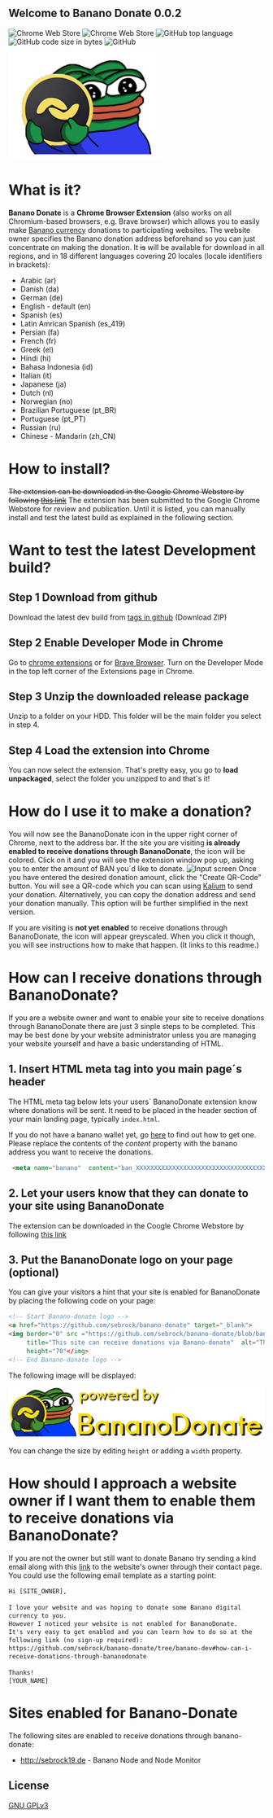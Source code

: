 ## Welcome to Banano Donate 0.0.2

![Chrome Web Store](https://img.shields.io/chrome-web-store/users/pdnkikfbjfhikkpopfoaihhfbhaplpfc?label=chrome%20web%20store-users&style=plastic)
![Chrome Web Store](https://img.shields.io/chrome-web-store/rating/pdnkikfbjfhikkpopfoaihhfbhaplpfc?label=chrome%20web%20store-rating&style=plastic)
![GitHub top language](https://img.shields.io/github/languages/top/sebrock/bananominer-watch-DEV_TEST?style=plastic)
![GitHub code size in bytes](https://img.shields.io/github/languages/code-size/sebrock/bananominer-watch-DEV_TEST?style=plastic)
![GitHub](https://img.shields.io/github/license/sebrock/bananominer-watch-DEV_TEST?style=plastic)

![](./dist/images/icon302.png "Logo")

# What is it?
**Banano Donate** is a **Chrome Browser Extension** (also works on all Chromium-based browsers, e.g. Brave browser) which allows you to easily make [Banano currency](https://www.banano.cc) donations to participating websites. The website owner specifies the Banano donation address beforehand so you can just concentrate on making the donation.
It ~~is~~ will be available for download in all regions, and in 18 different languages covering 20 locales (locale identifiers in brackets):

  -  Arabic (ar)
  -  Danish (da)
  -  German (de)
  -  English - default (en)
  -  Spanish (es)
  -  Latin Amrican Spanish (es_419)
  -  Persian (fa)
  -  French (fr)
  -  Greek (el)
  -  Hindi (hi)
  -  Bahasa Indonesia (id)
  -  Italian (it)
  -  Japanese (ja)
  -  Dutch (nl)
  -  Norwegian (no)
  -  Brazilian Portuguese (pt_BR)
  -  Portuguese (pt_PT)
  -  Russian (ru)
  -  Chinese - Mandarin (zh_CN)


# How to install?
~~The extension can be downloaded in the Google Chrome Webstore by following [this link](TBD)~~
The extension has been submitted to the Google Chrome Webstore for review and publication.
Until it is listed, you can manually install and test the latest build as explained in the following section.

# Want to test the latest Development build?

## Step 1 Download from github
 Download the latest dev build from [tags in github](https://github.com/sebrock/banano-donate/releases/) (Download ZIP)

## Step 2 Enable Developer Mode in Chrome
Go to [chrome extensions](chrome://extensions) or for [Brave Browser](brave://extensions).
Turn on the Developer Mode in the top left corner of the Extensions page in Chrome. 

## Step 3 Unzip the downloaded release package 
Unzip to a folder on your HDD. This folder will be the main folder you select in step 4.

## Step 4 Load the extension into Chrome
You can now select the extension. That's pretty easy, you go to **load unpackaged**,  select the folder you unzipped to and that´s it!


# How do I use it to make a donation?

You will now see the BananoDonate icon in the upper right corner of Chrome, next to the address bar.
If the site you are visiting **is already enabled to receive donations through BananoDonate**, the icon will be colored.
Click on it and you will see the extension window pop up, asking you to enter the amount of BAN you´d like to donate.
![](./dist/images/readme-md-1 "Input screen")
Once you have entered the desired donation amount, click the "Create QR-Code" button.
You will see a QR-code which you can scan using [Kalium](https://kalium.banano.cc/) to send your donation.
Alternatively, you can copy the donation address and send your donation manually.
This option will be further simplified in the next version.

If you are visiting is **not yet enabled** to receive donations through BananoDonate, the icon will appear greyscaled.
When you click it though, you will see instructions how to make that happen.
(It links to this readme.)

# How can I receive donations through BananoDonate?
If you are a website owner and want to enable your site to receive donations through BananoDonate there are just 3 sinple steps to be completed.
This may be best done by your website administrator unless you are managing your website yourself and have a basic understanding of HTML.
## 1. Insert HTML meta tag into you main page´s header
The HTML meta tag below lets your users´ BananoDonate extension know where donations will be sent.
It need to be placed in the header section of your main landing page, typically `index.html`.

If you do not have a banano wallet yet, go [here](https://banano.how/where-does-it-come-from/) to find out how to get one.
Please replace the contents of the _content_ property with the banano address you want to receive the donations.

```html
 <meta name="banano"  content="ban_XXXXXXXXXXXXXXXXXXXXXXXXXXXXXXXXXXXXXXXXXXXXXXXXXXXXXXXXXX"/>
 ```
## 2. Let your users know that they can donate to your site using BananoDonate
The extension can be downloaded in the Coogle Chrome Webstore by following [this link](TBD)

## 3. Put the BananoDonate logo on your page (optional)
You can give your visitors a hint that your site is enabled for BananoDonate by placing the following code on your page:

```html
<!-- Start Banano-donate logo -->
<a href="https://github.com/sebrock/banano-donate" target="_blank">
<img border="0" src ="https://github.com/sebrock/banano-donate/blob/banano-dev/dist/images/ban-don-logo.png" 
     title="This site can receive donations via Banano-donate"  alt="This site can receive donations via Banano-donate" 
     height="70"</img>
<!-- End Banano-donate logo -->
 ```
The following image will be displayed:

![](./dist/images/ban-don-logo.png)

You can change the size by editing `height` or adding a `width` property. 


# How should I approach a website owner if I want them to enable them to receive donations via BananoDonate? 

If you are not the owner but still want to donate Banano try sending a kind email along with this <a href="https://github.com/sebrock/banano-donate/tree/banano-dev#how-can-i-receive-donations-through-bananodonate" target="_blank">link</a> to the website's owner through their contact page. You could use the following email template as a starting point:

```text
Hi [SITE_OWNER],

I love your website and was hoping to donate some Banano digital currency to you. 
However I noticed your website is not enabled for BananoDonate. 
It's very easy to get enabled and you can learn how to do so at the 
following link (no sign-up required): 
https://github.com/sebrock/banano-donate/tree/banano-dev#how-can-i-receive-donations-through-bananodonate

Thanks!
[YOUR_NAME]
```

# Sites enabled for Banano-Donate
The following sites are enabled to receive donations through banano-donate:
 - http://sebrock19.de - Banano Node and Node Monitor

## License

[GNU GPLv3](https://github.com/sebrock/banano-donate/blob/banano-dev/LICENSE)
